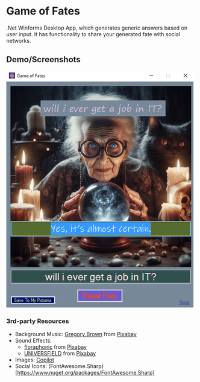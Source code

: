 
# Game of Fates

.Net Winforms Desktop App, which generates generic answers based on user input. It has functionality to share your generated fate with social networks.

## Demo/Screenshots

![Screenshot1](Assets/scr1.PNG)

### 3rd-party Resources 

- Background Music: <a href="https://pixabay.com/users/gregoryallenbrown-6307922/?utm_source=link-attribution&utm_medium=referral&utm_campaign=music&utm_content=189391">Gregory Brown</a> from <a href="https://pixabay.com/sound-effects//?utm_source=link-attribution&utm_medium=referral&utm_campaign=music&utm_content=189391">Pixabay</a>
- Sound Effects: 
  - <a href="https://pixabay.com/users/floraphonic-38928062/?utm_source=link-attribution&utm_medium=referral&utm_campaign=music&utm_content=174462">floraphonic</a> from <a href="https://pixabay.com/sound-effects//?utm_source=link-attribution&utm_medium=referral&utm_campaign=music&utm_content=174462">Pixabay</a>
  - <a href="https://pixabay.com/bg/users/universfield-28281460/?utm_source=link-attribution&utm_medium=referral&utm_campaign=music&utm_content=144746">UNIVERSFIELD</a> from <a href="https://pixabay.com/sound-effects//?utm_source=link-attribution&utm_medium=referral&utm_campaign=music&utm_content=144746">Pixabay</a>
- Images: [Copilot](https://copilot.microsoft.com/?form=MT00D9)
- Social Icons: (FontAwesome.Sharp)[https://www.nuget.org/packages/FontAwesome.Sharp]